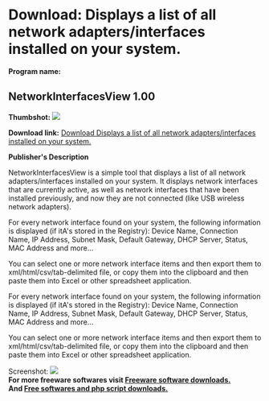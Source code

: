 # Download: Displays a list of all network adapters/interfaces installed on your system.

**Program name:**

## NetworkInterfacesView 1.00

  
**Thumbshot:** ![](http://www.freewarefiles.com/screenshot/networkintrfcview_md.jpg)   
  
**Download link:** [Download Displays a list of all network adapters/interfaces installed on your system.](http://freesoftwares.boysofts.com/NetworkInterfacesView_program_84398.html)  
  


**Publisher's Description**  
  


NetworkInterfacesView is a simple tool that displays a list of all network adapters/interfaces installed on your system. It displays network interfaces that are currently active, as well as network interfaces that have been installed previously, and now they are not connected (like USB wireless network adapters). 

For every network interface found on your system, the following information is displayed (if itA's stored in the Registry): Device Name, Connection Name, IP Address, Subnet Mask, Default Gateway, DHCP Server, Status, MAC Address and more...

You can select one or more network interface items and then export them to xml/html/csv/tab-delimited file, or copy them into the clipboard and then paste them into Excel or other spreadsheet application. 

For every network interface found on your system, the following information is displayed (if itA's stored in the Registry): Device Name, Connection Name, IP Address, Subnet Mask, Default Gateway, DHCP Server, Status, MAC Address and more...

You can select one or more network interface items and then export them to xml/html/csv/tab-delimited file, or copy them into the clipboard and then paste them into Excel or other spreadsheet application. 

  
  
Screenshot: ![](http://www.freewarefiles.com/screenshot/networkintrfcview.jpg)   
**For more freeware softwares visit [Freeware software downloads.](http://freesoftwares.boysofts.com/)**   
**And [Free softwares and php script downloads.](http://www.boysofts.com/)**
